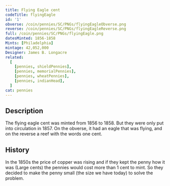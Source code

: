 ```yaml
---
title: Flying Eagle cent
codeTitle: flyingEagle
id: '1'
obverse: /coin/pennies/SC/PNGs/flyingEagleObverse.png
reverse: /coin/pennies/SC/PNGs/flyingEagleReverse.png
full: /coin/pennies/SC/PNGs/flyingEagle.png
datesMinted: 1856-1858
Mints: [Philadelphia]
mintage: 42,052,000
Designer: James B. Longacre
related:
  [
    [pennies, shieldPennies],
    [pennies, memorialPennies],
    [pennies, wheatPennies],
    [pennies, indianHead],
  ]
cat: pennies
---
```


## Description

The flying eagle cent was minted from 1856 to 1858. But they were only put into circulation in 1857. On the obverse, it had an eagle that was flying, and on the reverse a reef with the words one cent.

## History

In the 1850s the price of copper was rising and if they kept the penny how it was (Large cents) the pennies would cost more than 1 cent to mint. So they decided to make the penny small (the size we have today) to solve the problem.
